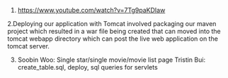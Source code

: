 1. https://www.youtube.com/watch?v=7Tg9paKDIaw

2.Deploying our application with Tomcat involved packaging our maven project
which resulted in a war file being created that can moved into the tomcat
webapp directory which can post the live web application on the tomcat
server.

3. Soobin Woo: Single star/single movie/movie list page
Tristin Bui: create_table.sql, deploy, sql queries for servlets
